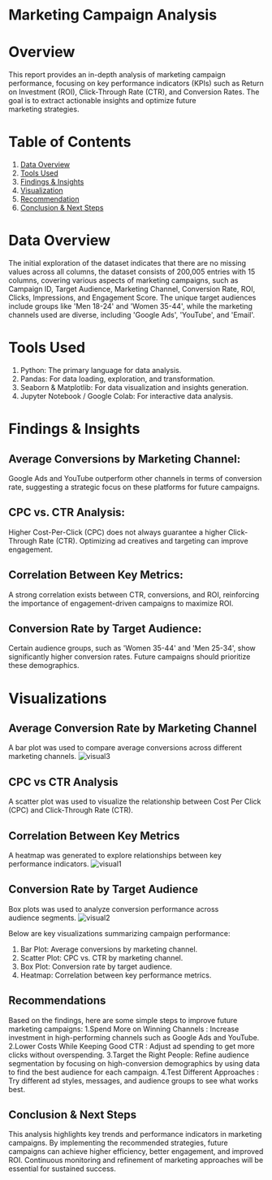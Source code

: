 # Marketing Campaign Analysis
# Overview 
This report provides an in-depth analysis of marketing campaign performance,
focusing on key performance indicators (KPIs) such as Return on Investment
(ROI), Click-Through Rate (CTR), and Conversion Rates. The goal is to extract
actionable insights and optimize future marketing strategies.
# Table of Contents
1. [Data Overview](#data-overview)
2. [Tools Used](#tools-used)
3. [Findings & Insights](#findings-&-insights)
4. [Visualization ](#Visualization)
5. [Recommendation](#Recommendation) 
6. [Conclusion & Next Steps](#Conclusion-&-Next-Steps)
# Data Overview
The initial exploration of the dataset indicates that there are no missing values across
all columns, the dataset consists of 200,005 entries with 15 columns, covering various
aspects of marketing campaigns, such as Campaign ID, Target Audience, Marketing
Channel, Conversion Rate, ROI, Clicks, Impressions, and Engagement Score. The
unique target audiences include groups like 'Men 18-24' and 'Women 35-44', while the
marketing channels used are diverse, including 'Google Ads', 'YouTube', and 'Email'.
# Tools Used 
1. Python: The primary language for data analysis. 
2. Pandas: For data loading, exploration, and transformation. 
3. Seaborn & Matplotlib: For data visualization and insights generation. 
4. Jupyter Notebook / Google Colab: For interactive data analysis.
# Findings & Insights
## Average Conversions by Marketing Channel:
Google Ads and YouTube outperform other channels in terms of conversion rate,
suggesting a strategic focus on these platforms for future campaigns.
## CPC vs. CTR Analysis:
Higher Cost-Per-Click (CPC) does not always guarantee a higher Click-Through
Rate (CTR). Optimizing ad creatives and targeting can improve engagement.
## Correlation Between Key Metrics:
A strong correlation exists between CTR, conversions, and ROI, reinforcing the
importance of engagement-driven campaigns to maximize ROI.
## Conversion Rate by Target Audience:
Certain audience groups, such as 'Women 35-44' and 'Men 25-34', show
significantly higher conversion rates. Future campaigns should prioritize these
demographics.

# Visualizations

## Average Conversion Rate by Marketing Channel
A bar plot was used to compare average conversions across different marketing
channels.
![visual3](https://github.com/user-attachments/assets/ceea6b53-0998-4b16-8d83-2af8d3161ecd)

## CPC vs CTR Analysis 
A scatter plot was used to visualize the relationship between Cost Per Click (CPC) and Click-Through Rate (CTR).

## Correlation Between Key Metrics
A heatmap was generated to explore relationships between key performance indicators.
![visual1](https://github.com/user-attachments/assets/25af6fa4-769a-46f0-b061-fe728df16226)

## Conversion Rate by Target Audience
Box plots was used to analyze conversion performance across audience segments.
![visual2](https://github.com/user-attachments/assets/d4797daa-3fcb-4005-8f7d-bbade94b6dad)

Below are key visualizations summarizing campaign performance: 
1. Bar Plot: Average conversions by marketing channel. 
2. Scatter Plot: CPC vs. CTR by marketing channel. 
3. Box Plot: Conversion rate by target audience. 
4. Heatmap: Correlation between key performance metrics.
## Recommendations
Based on the findings, here are some simple steps to improve future marketing
campaigns: 
1.Spend More on Winning Channels : Increase investment in high-performing
channels such as Google Ads and YouTube. 
2.Lower Costs While Keeping Good CTR : Adjust ad spending to get more clicks
without overspending. 
3.Target the Right People: Refine audience segmentation by focusing on
high-conversion demographics by using data to find the best audience for each
campaign. 
4.Test Different Approaches : Try different ad styles, messages, and audience groups
to see what works best. 
## Conclusion & Next Steps
This analysis highlights key trends and performance indicators in marketing
campaigns. By implementing the recommended strategies, future campaigns can
achieve higher efficiency, better engagement, and improved ROI. Continuous
monitoring and refinement of marketing approaches will be essential for sustained
success.
